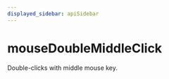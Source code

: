 ```yaml
---
displayed_sidebar: apiSidebar
---
```

# mouseDoubleMiddleClick

Double-clicks with middle mouse key.

